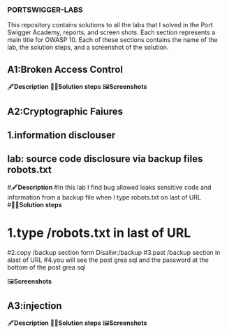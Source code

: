 ### PORTSWIGGER-LABS ###

This repository contains solutions to all the labs that I solved in the Port Swigger Academy, reports, and screen shots.
Each section represents a main title for OWASP 10. Each of these sections contains the name of the lab, the solution steps, and a screenshot of the solution.

## A1:Broken Access Control
  🖋️**Description**
  🏃‍♀️**Solution steps**
  🖼️**Screenshots**
  
## A2:Cryptographic Faiures
## 1.information disclouser
## lab: source code disclosure via backup files robots.txt

  #🖋️**Description**
  #In this lab I find  bug allowed  leaks sensitive code and information  from a backup file when I type robots.txt on last of URL  
  #🏃‍♀️**Solution steps**
  # 1.type /robots.txt in last of URL
  #2.copy /backup section form Disallw:/backup
  #3.past /backup section in alast of URL 
  #4.you will see the post grea sql and the password at the bottom of the post grea sql
  
  🖼️**Screenshots**
  
## A3:injection
  🖋️**Description**
  🏃‍♀️**Solution steps**
  🖼️**Screenshots**
  
  

